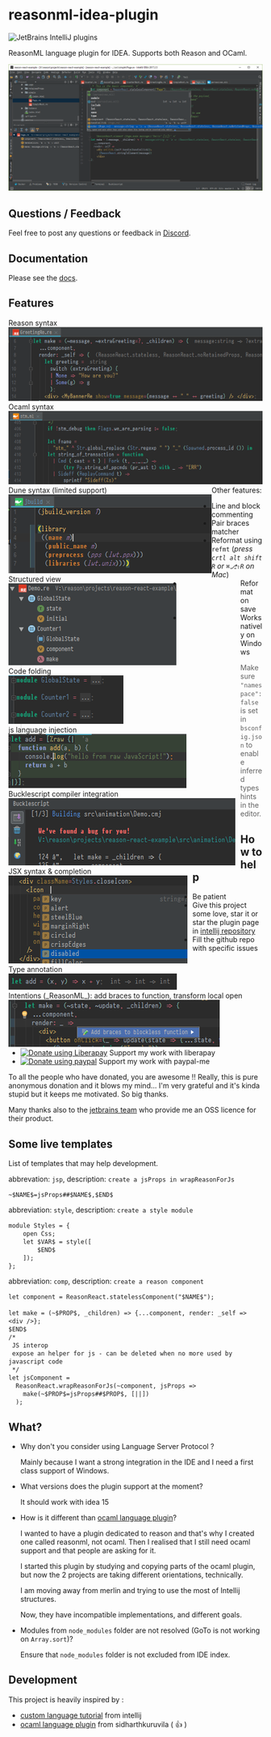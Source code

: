 # reasonml-idea-plugin

![JetBrains IntelliJ plugins](https://img.shields.io/jetbrains/plugin/d/9440-reasonml.svg)

ReasonML language plugin for IDEA. Supports both Reason and OCaml.

![screenshot](screenshot.png)

## Questions / Feedback

Feel free to post any questions or feedback in [Discord](https://discord.gg/etjAsHR).

## Documentation

Please see the [docs](docs).

## Features

<div style="float:left">
    <div>Reason&nbsp;syntax</div><img src="docs/img/syntax-reason.png"/>
</div>
<div style="float:left">
    <div>Ocaml&nbsp;syntax</div><img src="docs/img/syntax-ocaml.png"/>
</div>
<div style="float:left">
    <div>Dune&nbsp;syntax (limited support)</div><img src="docs/img/syntax-dune.png"/>
</div>
<span style="float:left;margin-right:10px"><div>Structured view</div><img src="docs/img/structure.png"/></span>
<div style="float:left;margin-right:10px"><div>Code folding</div><img src="docs/img/folding.png"/></div>
<div style="float:left;margin-right:10px"><div>js language injection</div><img src="docs/img/lang-inject.png"/></div>
<div style="float:left;margin-right:10px"><div>Bucklescript compiler integration</div><img src="docs/img/bsb.png"/></div>
<div style="float:left;margin-right:10px"><div>JSX syntax & completion</div><img src="docs/img/jsx.png"/></div>
<div style="float:left;margin-right:10px"><div>Type annotation</div><img src="docs/img/type.png"/></div>
<div style="float:left;margin-right:10px"><div>Intentions (_ReasonML_): add braces to function, transform local open</div><img src="docs/img/intention.png"/></div>


Other features:
- Line and block commenting 
- Pair braces matcher
- Reformat using `refmt` (_press `crtl alt shift R` or `⌘⎇⇧R` on Mac_)
- Reformat on save
- Works natively on Windows


> Make sure `"namespace": false` is set in `bsconfig.json` to enable inferred types hints in the editor.

## How to help

- Be patient
- Give this project some love, star it or star the plugin page in [intellij repository](https://plugins.jetbrains.com/plugin/9440-reasonml-language-plugin)
- Fill the github repo with specific issues
- <a href="https://liberapay.com/hgiraud/donate"><img alt="Donate using Liberapay" src="https://liberapay.com/assets/widgets/donate.svg"></a> Support my work with liberapay
- <a href="https://www.paypal.me/rvgiraud"><img alt="Donate using paypal" src="https://img.shields.io/badge/paypal-me-blue.svg"></a> Support my work with paypal-me

To all the people who have donated, you are awesome !! Really, this is pure anonymous donation and it blows my mind... I'm very grateful and it's kinda stupid but it keeps me motivated. So big thanks.

Many thanks also to the [jetbrains team](https://www.jetbrains.com/?from=reasonml-idea-plugin) who provide me an OSS licence for their product.

## Some live templates

List of templates that may help development.

abbrevation: `jsp`, description: `create a jsProps in wrapReasonForJs`
```
~$NAME$=jsProps##$NAME$,$END$
```

abbreviation: `style`, description: `create a style module`
```
module Styles = {
    open Css;
    let $VAR$ = style([
        $END$
    ]);
};
```

abbreviation: `comp`, description: `create a reason component`
```
let component = ReasonReact.statelessComponent("$NAME$");

let make = (~$PROP$, _children) => {...component, render: _self => <div />};
$END$
/*
 JS interop
 expose an helper for js - can be deleted when no more used by javascript code
 */
let jsComponent =
  ReasonReact.wrapReasonForJs(~component, jsProps =>
    make(~$PROP$=jsProps##$PROP$, [||])
  );
```

## What?

- Why don't you consider using Language Server Protocol ?

  Mainly because I want a strong integration in the IDE and I need a first class support of Windows.

- What versions does the plugin support at the moment?

  It should work with idea 15

- How is it different than [ocaml language plugin](https://github.com/sidharthkuruvila/ocaml-ide)?

  I wanted to have a plugin dedicated to reason and that's why I created one called reasonml, not ocaml.
  Then I realised that I still need ocaml support and that people are asking for it.
    
  I started this plugin by studying and copying parts of the ocaml plugin, but now the 2 projects are taking different orientations, technically.
    
  I am moving away from merlin and trying to use the most of Intellij structures.
    
  Now, they have incompatible implementations, and different goals. 

- Modules from `node_modules` folder are not resolved (GoTo is not working on `Array.sort`)?

  Ensure that `node_modules` folder is not excluded from IDE index.

## Development

This project is heavily inspired by :
- [custom language tutorial](http://www.jetbrains.org/intellij/sdk/docs/tutorials/custom_language_support_tutorial.html) from intellij
- [ocaml language plugin](https://github.com/sidharthkuruvila/ocaml-ide) from sidharthkuruvila ( :+1: )
